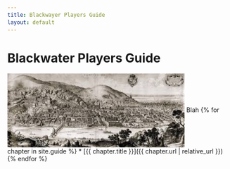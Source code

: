 ```yaml
---
title: Blackwayer Players Guide
layout: default
---
```


# Blackwater Players Guide
<img src="./images/Blackwater from Hilltop Across River 1.jpeg" width="80%" align="center">
Blah
{% for chapter in site.guide %}
* [{{ chapter.title }}]({{ chapter.url | relative_url }})
{% endfor %}
